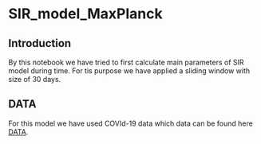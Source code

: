 # SIR_model_MaxPlanck

## Introduction
By this notebook we have tried to first calculate main parameters of SIR model during time. For tis purpose we have applied a sliding window with size of 30 days.

## DATA
For this model we have used COVId-19 data which data can be found here [DATA](https://github.com/ard-data/2020-rki-archive).
